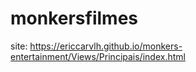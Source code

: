 # monkersfilmes
site: https://ericcarvlh.github.io/monkers-entertainment/Views/Principais/index.html
